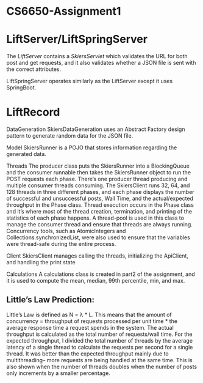 # CS6650-Assignment1
<h1>LiftServer/LiftSpringServer</h1>

The *LiftServer* contains a *SkiersServlet* which validates the URL for both post and get requests, and it also validates whether a JSON file is sent with the correct attributes.

LiftSpringServer operates similarly as the LiftServer except it uses SpringBoot.

<h1>LiftRecord</h1>


DataGeneration
	SkiersDataGeneration uses an Abstract Factory design pattern to generate random data for the JSON file.


Model
	SkiersRunner is a POJO that stores information regarding the generated data.


Threads
	The producer class puts the SkiersRunner into a BlockingQueue and the consumer runnable then takes the SkiersRunner object to run the POST requests each phase. There’s one producer thread producing and multiple consumer threads consuming. The SkiersClient runs 32, 64, and 128 threads in three different phases, and each phase displays the number of successful and unsuccessful posts, Wall Time, and the actual/expected throughput in the Phase class. Thread execution occurs in the Phase class and it’s where most of the thread creation, termination, and printing of the statistics of each phase happens. A thread-pool is used in this class to manage the consumer thread and ensure that threads are always running. Concurrency tools, such as AtomicIntegers and Collections.synchronizedList, were also used to ensure that the variables were thread-safe during the entire process.


Client
	SkiersClient manages calling the threads, initializing the ApiClient, and handling the print state

    
Calculations
	A calculations class is created in part2 of the assignment, and it is used to compute the mean, median, 99th percentile, min, and max.

<h2>Little’s Law Prediction:</h2>
Little’s Law is defined as N = λ * L. This means that the amount of concurrency = throughput of requests processed per unit time * the average response time a request spends in the system. The actual throughput is calculated as the total number of requests/wall time. For the expected throughput, I divided the total number of threads by the average latency of a single thread to calculate the requests per second for a single thread. It was better than the expected throughput mainly due to multithreading– more requests are being handled at the same time. This is also shown when the number of threads doubles when the number of posts only increments by a smaller percentage.
